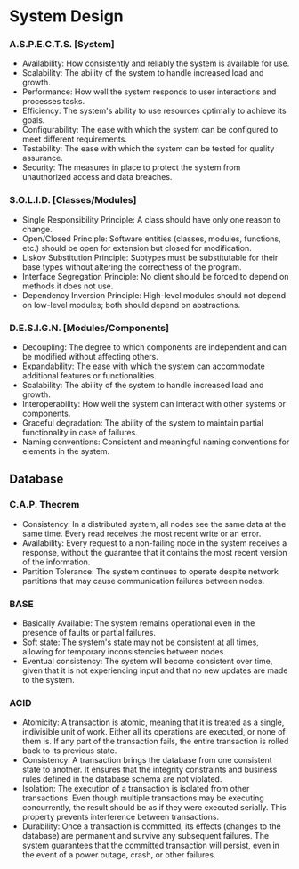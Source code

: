 # System Design

### A.S.P.E.C.T.S. [System]

- Availability: How consistently and reliably the system is available for use.
- Scalability: The ability of the system to handle increased load and growth.
- Performance: How well the system responds to user interactions and processes tasks.
- Efficiency: The system's ability to use resources optimally to achieve its goals.
- Configurability: The ease with which the system can be configured to meet different requirements.
- Testability: The ease with which the system can be tested for quality assurance.
- Security: The measures in place to protect the system from unauthorized access and data breaches.

### S.O.L.I.D. [Classes/Modules]

- Single Responsibility Principle: A class should have only one reason to change.
- Open/Closed Principle: Software entities (classes, modules, functions, etc.) should be open for extension but closed for modification.
- Liskov Substitution Principle: Subtypes must be substitutable for their base types without altering the correctness of the program.
- Interface Segregation Principle: No client should be forced to depend on methods it does not use.
- Dependency Inversion Principle: High-level modules should not depend on low-level modules; both should depend on abstractions.

### D.E.S.I.G.N. [Modules/Components]
- Decoupling: The degree to which components are independent and can be modified without affecting others.
- Expandability: The ease with which the system can accommodate additional features or functionalities.
- Scalability: The ability of the system to handle increased load and growth.
- Interoperability: How well the system can interact with other systems or components.
- Graceful degradation: The ability of the system to maintain partial functionality in case of failures.
- Naming conventions: Consistent and meaningful naming conventions for elements in the system.

## Database

### C.A.P. Theorem

- Consistency: In a distributed system, all nodes see the same data at the same time. Every read receives the most recent write or an error.
- Availability: Every request to a non-failing node in the system receives a response, without the guarantee that it contains the most recent version of the information.
- Partition Tolerance: The system continues to operate despite network partitions that may cause communication failures between nodes.

### BASE

- Basically Available: The system remains operational even in the presence of faults or partial failures.
- Soft state: The system's state may not be consistent at all times, allowing for temporary inconsistencies between nodes.
- Eventual consistency: The system will become consistent over time, given that it is not experiencing input and that no new updates are made to the system.

### ACID

- Atomicity: A transaction is atomic, meaning that it is treated as a single, indivisible unit of work. Either all its operations are executed, or none of them is. If any part of the transaction fails, the entire transaction is rolled back to its previous state.
- Consistency: A transaction brings the database from one consistent state to another. It ensures that the integrity constraints and business rules defined in the database schema are not violated.
- Isolation: The execution of a transaction is isolated from other transactions. Even though multiple transactions may be executing concurrently, the result should be as if they were executed serially. This property prevents interference between transactions.
- Durability: Once a transaction is committed, its effects (changes to the database) are permanent and survive any subsequent failures. The system guarantees that the committed transaction will persist, even in the event of a power outage, crash, or other failures.
